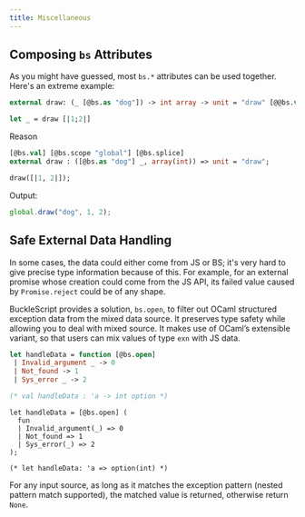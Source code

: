 ```yaml
---
title: Miscellaneous
---
```


## Composing `bs` Attributes

As you might have guessed, most `bs.*` attributes can be used together. Here's an extreme example:

```ocaml
external draw: (_ [@bs.as "dog"]) -> int array -> unit = "draw" [@@bs.val] [@@bs.scope "global"] [@@bs.splice]

let _ = draw [|1;2|]
```

Reason

```ocaml
[@bs.val] [@bs.scope "global"] [@bs.splice]
external draw : ([@bs.as "dog"] _, array(int)) => unit = "draw";

draw([|1, 2|]);
```

Output:

```js
global.draw("dog", 1, 2);
```

## Safe External Data Handling

In some cases, the data could either come from JS or BS; it's very hard to give precise type information because of this. For example, for an external promise whose creation could come from the JS API, its failed value caused by `Promise.reject` could be of any shape.

BuckleScript provides a solution, `bs.open`, to filter out OCaml structured exception data from the mixed data source. It preserves type safety while allowing you to deal with mixed source. It makes use of OCaml’s extensible variant, so that users can mix values of type `exn` with JS data.

```ocaml
let handleData = function [@bs.open]
 | Invalid_argument _ -> 0
 | Not_found -> 1
 | Sys_error _ -> 2

(* val handleData : 'a -> int option *)
```



```reason
let handleData = [@bs.open] (
  fun
  | Invalid_argument(_) => 0
  | Not_found => 1
  | Sys_error(_) => 2
);

(* let handleData: 'a => option(int) *)
```

For any input source, as long as it matches the exception pattern (nested pattern match supported), the matched value is returned, otherwise return `None`.
